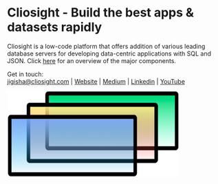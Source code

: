 <p align="center">    
<h1 align="left">Cliosight - Build the best apps & datasets rapidly</h1>
</p>

     
Cliosight is a low-code platform that offers addition of various leading database servers for developing data-centric applications with SQL and JSON. Click [here](https://github.com/cliosight/Docs/blob/main/Introduction.md) for an overview of the major components.   
      
Get in touch:      
jigisha@cliosight.com | [Website](https://cliosight.com) | [Medium](https://medium.com/@cliosight) | [Linkedin](https://www.linkedin.com/in/jigisha-aryya/) | [YouTube](https://www.youtube.com/channel/UC1STG2eLks_NJcwbdkjDDIQ)

                              
                
<img src="https://github.com/cliosight/Docs/blob/main/logo_temp.png" width="400" height="200">


